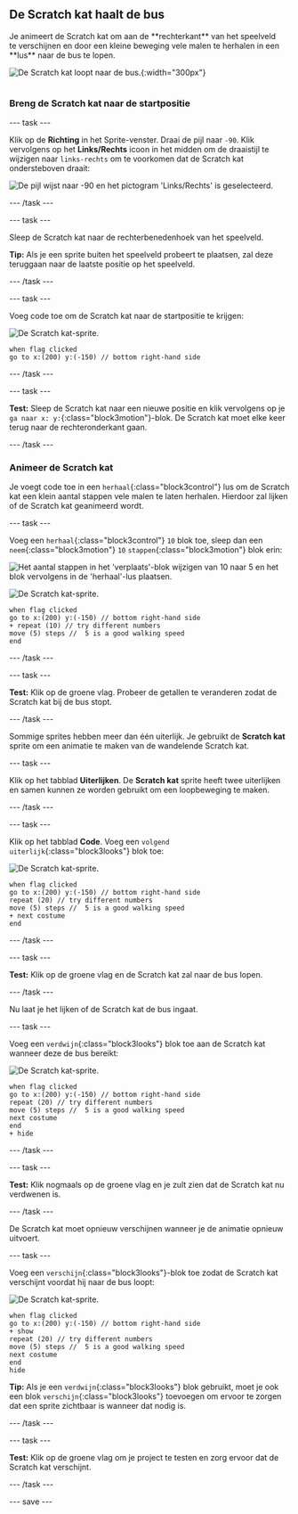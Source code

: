 ## De Scratch kat haalt de bus

<div style="display: flex; flex-wrap: wrap">
<div style="flex-basis: 200px; flex-grow: 1; margin-right: 15px;">
Je animeert de Scratch kat om aan de **rechterkant** van het speelveld te verschijnen en door een kleine beweging vele malen te herhalen in een **lus** naar de bus te lopen. 
</div>
<div>

![De Scratch kat loopt naar de bus.](images/cat-catches-bus.png){:width="300px"}

</div>
</div>

### Breng de Scratch kat naar de startpositie

--- task ---

Klik op de **Richting** in het Sprite-venster. Draai de pijl naar `-90`. Klik vervolgens op het **Links/Rechts** icoon in het midden om de draaistijl te wijzigen naar `links-rechts` om te voorkomen dat de Scratch kat ondersteboven draait:

![De pijl wijst naar -90 en het pictogram 'Links/Rechts' is geselecteerd.](images/sprite-pane-direction.png)

--- /task ---


--- task ---

Sleep de Scratch kat naar de rechterbenedenhoek van het speelveld.

**Tip:** Als je een sprite buiten het speelveld probeert te plaatsen, zal deze teruggaan naar de laatste positie op het speelveld.

--- /task ---

--- task ---

Voeg code toe om de Scratch kat naar de startpositie te krijgen:

![De Scratch kat-sprite.](images/scratch-cat-sprite.png)

```blocks3
when flag clicked
go to x:(200) y:(-150) // bottom right-hand side
```

--- /task ---

--- task ---

**Test:** Sleep de Scratch kat naar een nieuwe positie en klik vervolgens op je `ga naar x: y:`{:class="block3motion"}-blok. De Scratch kat moet elke keer terug naar de rechteronderkant gaan.

--- /task ---

### Animeer de Scratch kat

Je voegt code toe in een `herhaal`{:class="block3control"} lus om de Scratch kat een klein aantal stappen vele malen te laten herhalen. Hierdoor zal lijken of de Scratch kat geanimeerd wordt.

--- task ---

Voeg een `herhaal`{:class="block3control"} `10` blok toe, sleep dan een `neem`{:class="block3motion"} `10` `stappen`{:class="block3motion"} blok erin:

![Het aantal stappen in het 'verplaats'-blok wijzigen van 10 naar 5 en het blok vervolgens in de 'herhaal'-lus plaatsen.](images/block-into-loop.gif)

![De Scratch kat-sprite.](images/scratch-cat-sprite.png)

```blocks3
when flag clicked
go to x:(200) y:(-150) // bottom right-hand side
+ repeat (10) // try different numbers
move (5) steps //  5 is a good walking speed
end
```

--- /task ---

--- task ---

**Test:** Klik op de groene vlag. Probeer de getallen te veranderen zodat de Scratch kat bij de bus stopt.

--- /task ---

Sommige sprites hebben meer dan één uiterlijk. Je gebruikt de **Scratch kat** sprite om een animatie te maken van de wandelende Scratch kat.

--- task ---

Klik op het tabblad **Uiterlijken**. De **Scratch kat** sprite heeft twee uiterlijken en samen kunnen ze worden gebruikt om een loopbeweging te maken.

--- /task ---

--- task ---

Klik op het tabblad **Code**. Voeg een `volgend uiterlijk`{:class="block3looks"} blok toe:

![De Scratch kat-sprite.](images/scratch-cat-sprite.png)

```blocks3
when flag clicked
go to x:(200) y:(-150) // bottom right-hand side
repeat (20) // try different numbers
move (5) steps //  5 is a good walking speed
+ next costume 
end
```
--- /task ---

--- task ---

**Test:** Klik op de groene vlag en de Scratch kat zal naar de bus lopen.

--- /task ---

Nu laat je het lijken of de Scratch kat de bus ingaat.

--- task ---

Voeg een `verdwijn`{:class="block3looks"} blok toe aan de Scratch kat wanneer deze de bus bereikt:

![De Scratch kat-sprite.](images/scratch-cat-sprite.png)

```blocks3
when flag clicked
go to x:(200) y:(-150) // bottom right-hand side
repeat (20) // try different numbers
move (5) steps //  5 is a good walking speed
next costume 
end
+ hide
```

--- /task ---

--- task ---

**Test:** Klik nogmaals op de groene vlag en je zult zien dat de Scratch kat nu verdwenen is.

--- /task ---

De Scratch kat moet opnieuw verschijnen wanneer je de animatie opnieuw uitvoert.

--- task ---

Voeg een `verschijn`{:class="block3looks"}-blok toe zodat de Scratch kat verschijnt voordat hij naar de bus loopt:

![De Scratch kat-sprite.](images/scratch-cat-sprite.png)

```blocks3
when flag clicked
go to x:(200) y:(-150) // bottom right-hand side
+ show
repeat (20) // try different numbers
move (5) steps //  5 is a good walking speed
next costume 
end
hide
```

**Tip:** Als je een `verdwijn`{:class="block3looks"} blok gebruikt, moet je ook een blok `verschijn`{:class="block3looks"} toevoegen om ervoor te zorgen dat een sprite zichtbaar is wanneer dat nodig is.

--- /task ---

--- task ---

**Test:** Klik op de groene vlag om je project te testen en zorg ervoor dat de Scratch kat verschijnt.

--- /task ---

--- save ---
